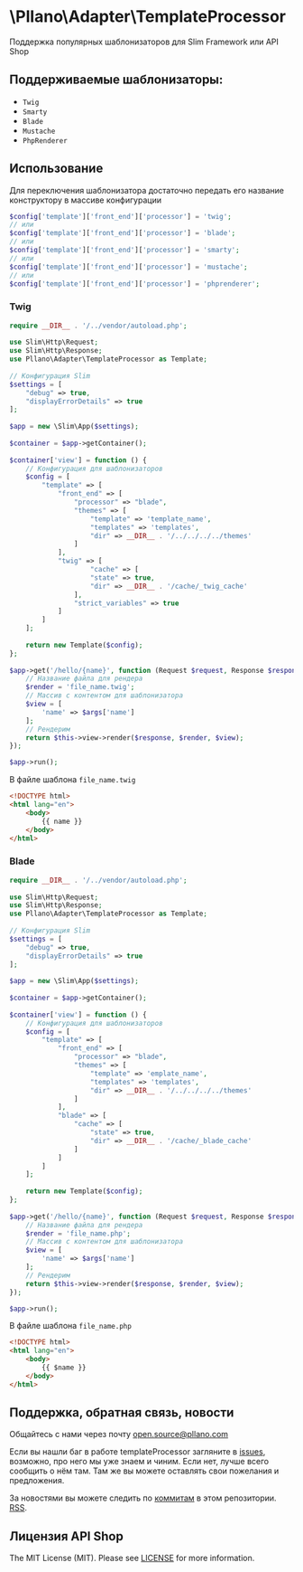 # \Pllano\Adapter\TemplateProcessor
Поддержка популярных шаблонизаторов для Slim Framework или API Shop
## Поддерживаемые шаблонизаторы: 
- `Twig`
- `Smarty`
- `Blade`
- `Mustache`
- `PhpRenderer`

## Использование
Для переключения шаблонизатора достаточно передать его название конструктору в массиве конфигурации
```php
$config['template']['front_end']['processor'] = 'twig';
// или
$config['template']['front_end']['processor'] = 'blade';
// или
$config['template']['front_end']['processor'] = 'smarty';
// или
$config['template']['front_end']['processor'] = 'mustache';
// или
$config['template']['front_end']['processor'] = 'phprenderer';
```
### Twig
```php
require __DIR__ . '/../vendor/autoload.php';
 
use Slim\Http\Request;
use Slim\Http\Response;
use Pllano\Adapter\TemplateProcessor as Template;
 
// Конфигурация Slim
$settings = [
    "debug" => true,
    "displayErrorDetails" => true
];
 
$app = new \Slim\App($settings);
 
$container = $app->getContainer();
 
$container['view'] = function () {
    // Конфигурация для шаблонизаторов
    $config = [
        "template" => [
            "front_end" => [
                "processor" => "blade",
                "themes" => [
                    "template" => 'template_name',
                    "templates" => 'templates',
                    "dir" => __DIR__ . '/../../../../themes'
                ]
            ],
            "twig" => [
                    "cache" => [
                    "state" => true,
                    "dir" => __DIR__ . '/cache/_twig_cache'
                ],
                "strict_variables" => true
            ]
        ]
    ];
 
    return new Template($config);
};
 
$app->get('/hello/{name}', function (Request $request, Response $response, array $args) {
    // Название файла для рендера
    $render = 'file_name.twig';
    // Массив с контентом для шаблонизатора
    $view = [
        'name' => $args['name']
    ];
    // Рендерим
    return $this->view->render($response, $render, $view);
});

$app->run();
```
В файле шаблона `file_name.twig`
``` html
<!DOCTYPE html>
<html lang="en">
    <body>
        {{ name }}
    </body>
</html>
```
### Blade
```php
require __DIR__ . '/../vendor/autoload.php';
 
use Slim\Http\Request;
use Slim\Http\Response;
use Pllano\Adapter\TemplateProcessor as Template;
 
// Конфигурация Slim
$settings = [
    "debug" => true,
    "displayErrorDetails" => true
];
 
$app = new \Slim\App($settings);
 
$container = $app->getContainer();
 
$container['view'] = function () {
    // Конфигурация для шаблонизаторов
    $config = [
        "template" => [
            "front_end" => [
                "processor" => "blade",
                "themes" => [
                    "template" => 'emplate_name',
                    "templates" => 'templates',
                    "dir" => __DIR__ . '/../../../../themes'
                ]
            ],
            "blade" => [
                "cache" => [
                    "state" => true,
                    "dir" => __DIR__ . '/cache/_blade_cache'
                ]
            ]
        ]
    ];
 
    return new Template($config);
};
 
$app->get('/hello/{name}', function (Request $request, Response $response, array $args) {
    // Название файла для рендера
    $render = 'file_name.php';
    // Массив с контентом для шаблонизатора
    $view = [
        'name' => $args['name']
    ];
    // Рендерим
    return $this->view->render($response, $render, $view);
});

$app->run();
```
В файле шаблона `file_name.php`
``` html
<!DOCTYPE html>
<html lang="en">
    <body>
        {{ $name }}
    </body>
</html>
```
## Поддержка, обратная связь, новости

Общайтесь с нами через почту open.source@pllano.com

Если вы нашли баг в работе templateProcessor загляните в
[issues](https://github.com/pllano/template-processor/issues), возможно, про него мы уже знаем и
чиним. Если нет, лучше всего сообщить о нём там. Там же вы можете оставлять свои
пожелания и предложения.

За новостями вы можете следить по
[коммитам](https://github.com/pllano/template-processor/commits/master) в этом репозитории.
[RSS](https://github.com/pllano/template-processor/commits/master.atom).

Лицензия API Shop
-------

The MIT License (MIT). Please see [LICENSE](https://github.com/pllano/template-processor/blob/master/LICENSE) for more information.

